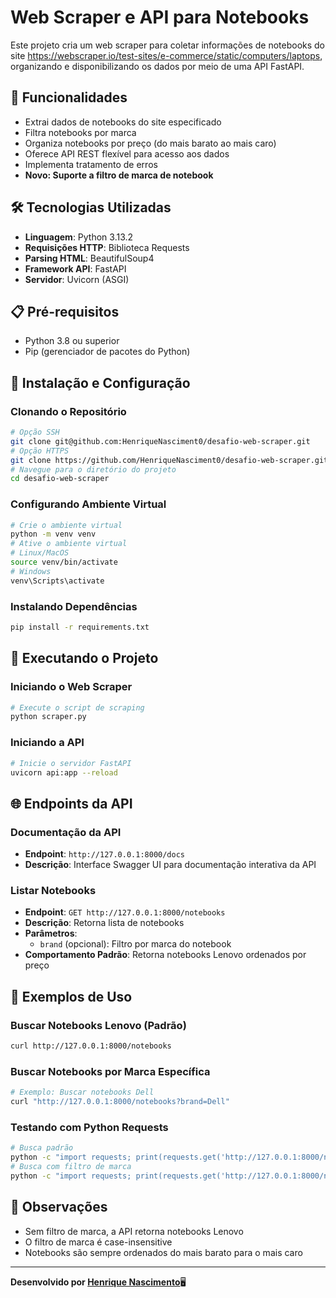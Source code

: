 # Web Scraper e API para Notebooks

Este projeto cria um web scraper para coletar informações de notebooks do site https://webscraper.io/test-sites/e-commerce/static/computers/laptops, organizando e disponibilizando os dados por meio de uma API FastAPI.

## 🚀 Funcionalidades

- Extrai dados de notebooks do site especificado
- Filtra notebooks por marca
- Organiza notebooks por preço (do mais barato ao mais caro)
- Oferece API REST flexível para acesso aos dados
- Implementa tratamento de erros
- **Novo: Suporte a filtro de marca de notebook**

## 🛠️ Tecnologias Utilizadas

- **Linguagem**: Python 3.13.2
- **Requisições HTTP**: Biblioteca Requests
- **Parsing HTML**: BeautifulSoup4
- **Framework API**: FastAPI
- **Servidor**: Uvicorn (ASGI)

## 📋 Pré-requisitos

- Python 3.8 ou superior
- Pip (gerenciador de pacotes do Python)

## 🔧 Instalação e Configuração

### Clonando o Repositório

```bash
# Opção SSH
git clone git@github.com:HenriqueNasciment0/desafio-web-scraper.git
# Opção HTTPS
git clone https://github.com/HenriqueNasciment0/desafio-web-scraper.git
# Navegue para o diretório do projeto
cd desafio-web-scraper
```

### Configurando Ambiente Virtual

```bash
# Crie o ambiente virtual
python -m venv venv
# Ative o ambiente virtual
# Linux/MacOS
source venv/bin/activate
# Windows
venv\Scripts\activate
```

### Instalando Dependências

```bash
pip install -r requirements.txt
```

## 🚀 Executando o Projeto

### Iniciando o Web Scraper

```bash
# Execute o script de scraping
python scraper.py
```

### Iniciando a API

```bash
# Inicie o servidor FastAPI
uvicorn api:app --reload
```

## 🌐 Endpoints da API

### Documentação da API

- **Endpoint**: `http://127.0.0.1:8000/docs`
- **Descrição**: Interface Swagger UI para documentação interativa da API

### Listar Notebooks

- **Endpoint**: `GET http://127.0.0.1:8000/notebooks`
- **Descrição**: Retorna lista de notebooks
- **Parâmetros**:
  - `brand` (opcional): Filtro por marca do notebook
- **Comportamento Padrão**: Retorna notebooks Lenovo ordenados por preço

## 🧪 Exemplos de Uso

### Buscar Notebooks Lenovo (Padrão)

```bash
curl http://127.0.0.1:8000/notebooks
```

### Buscar Notebooks por Marca Específica

```bash
# Exemplo: Buscar notebooks Dell
curl "http://127.0.0.1:8000/notebooks?brand=Dell"
```

### Testando com Python Requests

```bash
# Busca padrão
python -c "import requests; print(requests.get('http://127.0.0.1:8000/notebooks').json())"
# Busca com filtro de marca
python -c "import requests; print(requests.get('http://127.0.0.1:8000/notebooks?brand=Acer').json())"
```

## 📝 Observações

- Sem filtro de marca, a API retorna notebooks Lenovo
- O filtro de marca é case-insensitive
- Notebooks são sempre ordenados do mais barato para o mais caro

---

**Desenvolvido por [Henrique Nascimento](https://www.linkedin.com/in/henriquen-dev/)**🖥️
